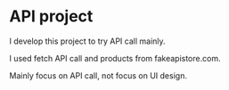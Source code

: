# API project

I develop this project to try API call mainly. 

I used fetch API call and products from fakeapistore.com.

Mainly focus on API call, not focus on UI design.